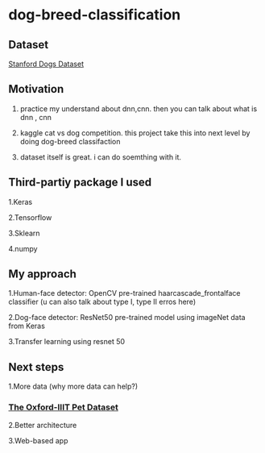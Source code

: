 # dog-breed-classification

## Dataset
[Stanford Dogs Dataset](http://vision.stanford.edu/aditya86/ImageNetDogs/)

## Motivation
1. practice my understand about dnn,cnn. then you can talk about what is dnn , cnn

2. kaggle cat vs dog competition. this project take this into next level by doing dog-breed classifaction

3. dataset itself is great. i can do soemthing with it.

## Third-partiy package I used
1.Keras

2.Tensorflow

3.Sklearn

4.numpy

## My approach
1.Human-face detector: OpenCV pre-trained haarcascade_frontalface classifier 
(u can also talk about type I, type II erros here)

2.Dog-face detector: ResNet50 pre-trained model using imageNet data from Keras

3.Transfer learning using resnet 50


## Next steps
1.More data (why more data can help?)
### [The Oxford-IIIT Pet Dataset](http://www.robots.ox.ac.uk/~vgg/data/pets/)

2.Better architecture

3.Web-based app

